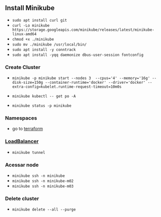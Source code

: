 ## Install Minikube

- `sudo apt install curl git`
- `curl -Lo minikube https://storage.googleapis.com/minikube/releases/latest/minikube-linux-amd64`
- `chmod +x ./minikube`
- `sudo mv ./minikube /usr/local/bin/`
- `sudo apt install -y conntrack`
- `sudo apt install -yqq daemonize dbus-user-session fontconfig`

### Create Cluster

- `minikube -p minikube start --nodes 3  --cpus='4' --memory='16g' --disk-size=150g --container-runtime='docker' --driver='docker' --extra-config=kubelet.runtime-request-timeout=10m0s`

- `minikube kubectl -- get po -A`

- `minikube status -p minikube`

### Namespaces

- go to [terraform](terraform.md)

### [LoadBalancer](https://minikube.sigs.k8s.io/docs/handbook/accessing/)

- `minikube tunnel`

### Acessar node

- `minikube ssh -n minikube`
- `minikube ssh -n minikube-m02`
- `minikube ssh -n minikube-m03`

### Delete cluster

- `minikube delete --all --purge`
